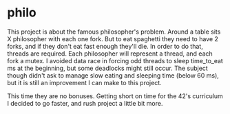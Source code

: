 # philo
This project is about the famous philosopher's problem. Around a table sits X philosopher with each one fork. But to eat spaghetti they need to have 2 forks, and if they don't eat fast enough they'll die.
In order to do that, threads are required. Each philosopher will represent a thread, and each fork a mutex. 
I avoided data race in forcing odd threads to sleep time_to_eat ms at the beginning, but some deadlocks might still occur.
The subject though didn't ask to manage slow eating and sleeping time (below 60 ms), but it is still an improvement I can make to this project.

This time they are no bonuses. Getting short on time for the 42's curriculum I decided to go faster, and rush project a little bit more.
